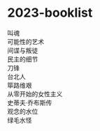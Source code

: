 # 2023-booklist
叫魂<br>
可能性的艺术<br>
间谍与叛徒<br>
民主的细节<br>
刀锋<br>
台北人<br>
筚路维艰<br>
从零开始的女性主义<br>
史蒂夫·乔布斯传<br>
观念的水位<br>
绿毛水怪<br>
